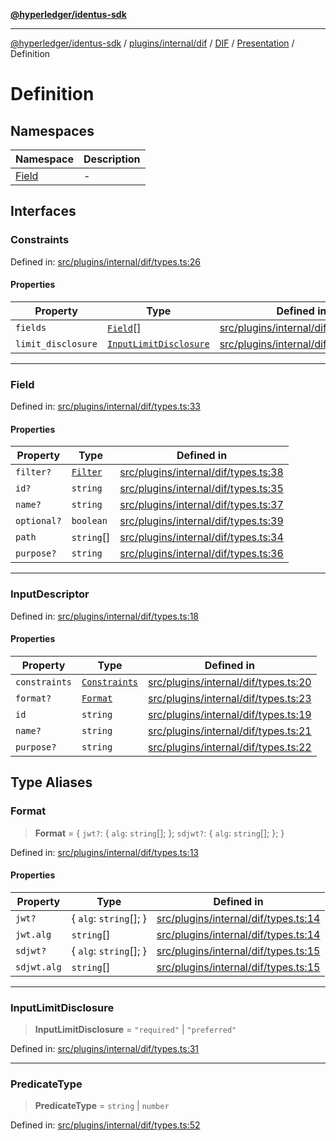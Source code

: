 [**@hyperledger/identus-sdk**](../../../../../../../../../README.md)

***

[@hyperledger/identus-sdk](../../../../../../../../../README.md) / [plugins/internal/dif](../../../../../../README.md) / [DIF](../../../../README.md) / [Presentation](../../README.md) / Definition

# Definition

## Namespaces

| Namespace | Description |
| ------ | ------ |
| [Field](namespaces/Field.md) | - |

## Interfaces

### Constraints

Defined in: [src/plugins/internal/dif/types.ts:26](https://github.com/hyperledger-identus/sdk-ts/blob/4243600f6763168a55268042deaef84553d9c943/src/plugins/internal/dif/types.ts#L26)

#### Properties

| Property | Type | Defined in |
| ------ | ------ | ------ |
| <a id="fields"></a> `fields` | [`Field`](#field)[] | [src/plugins/internal/dif/types.ts:27](https://github.com/hyperledger-identus/sdk-ts/blob/4243600f6763168a55268042deaef84553d9c943/src/plugins/internal/dif/types.ts#L27) |
| <a id="limit_disclosure"></a> `limit_disclosure` | [`InputLimitDisclosure`](#inputlimitdisclosure) | [src/plugins/internal/dif/types.ts:28](https://github.com/hyperledger-identus/sdk-ts/blob/4243600f6763168a55268042deaef84553d9c943/src/plugins/internal/dif/types.ts#L28) |

***

### Field

Defined in: [src/plugins/internal/dif/types.ts:33](https://github.com/hyperledger-identus/sdk-ts/blob/4243600f6763168a55268042deaef84553d9c943/src/plugins/internal/dif/types.ts#L33)

#### Properties

| Property | Type | Defined in |
| ------ | ------ | ------ |
| <a id="filter"></a> `filter?` | [`Filter`](namespaces/Field.md#filter) | [src/plugins/internal/dif/types.ts:38](https://github.com/hyperledger-identus/sdk-ts/blob/4243600f6763168a55268042deaef84553d9c943/src/plugins/internal/dif/types.ts#L38) |
| <a id="id"></a> `id?` | `string` | [src/plugins/internal/dif/types.ts:35](https://github.com/hyperledger-identus/sdk-ts/blob/4243600f6763168a55268042deaef84553d9c943/src/plugins/internal/dif/types.ts#L35) |
| <a id="name"></a> `name?` | `string` | [src/plugins/internal/dif/types.ts:37](https://github.com/hyperledger-identus/sdk-ts/blob/4243600f6763168a55268042deaef84553d9c943/src/plugins/internal/dif/types.ts#L37) |
| <a id="optional"></a> `optional?` | `boolean` | [src/plugins/internal/dif/types.ts:39](https://github.com/hyperledger-identus/sdk-ts/blob/4243600f6763168a55268042deaef84553d9c943/src/plugins/internal/dif/types.ts#L39) |
| <a id="path"></a> `path` | `string`[] | [src/plugins/internal/dif/types.ts:34](https://github.com/hyperledger-identus/sdk-ts/blob/4243600f6763168a55268042deaef84553d9c943/src/plugins/internal/dif/types.ts#L34) |
| <a id="purpose"></a> `purpose?` | `string` | [src/plugins/internal/dif/types.ts:36](https://github.com/hyperledger-identus/sdk-ts/blob/4243600f6763168a55268042deaef84553d9c943/src/plugins/internal/dif/types.ts#L36) |

***

### InputDescriptor

Defined in: [src/plugins/internal/dif/types.ts:18](https://github.com/hyperledger-identus/sdk-ts/blob/4243600f6763168a55268042deaef84553d9c943/src/plugins/internal/dif/types.ts#L18)

#### Properties

| Property | Type | Defined in |
| ------ | ------ | ------ |
| <a id="constraints-1"></a> `constraints` | [`Constraints`](#constraints) | [src/plugins/internal/dif/types.ts:20](https://github.com/hyperledger-identus/sdk-ts/blob/4243600f6763168a55268042deaef84553d9c943/src/plugins/internal/dif/types.ts#L20) |
| <a id="format"></a> `format?` | [`Format`](#format-1) | [src/plugins/internal/dif/types.ts:23](https://github.com/hyperledger-identus/sdk-ts/blob/4243600f6763168a55268042deaef84553d9c943/src/plugins/internal/dif/types.ts#L23) |
| <a id="id-1"></a> `id` | `string` | [src/plugins/internal/dif/types.ts:19](https://github.com/hyperledger-identus/sdk-ts/blob/4243600f6763168a55268042deaef84553d9c943/src/plugins/internal/dif/types.ts#L19) |
| <a id="name-1"></a> `name?` | `string` | [src/plugins/internal/dif/types.ts:21](https://github.com/hyperledger-identus/sdk-ts/blob/4243600f6763168a55268042deaef84553d9c943/src/plugins/internal/dif/types.ts#L21) |
| <a id="purpose-1"></a> `purpose?` | `string` | [src/plugins/internal/dif/types.ts:22](https://github.com/hyperledger-identus/sdk-ts/blob/4243600f6763168a55268042deaef84553d9c943/src/plugins/internal/dif/types.ts#L22) |

## Type Aliases

### Format

> **Format** = \{ `jwt?`: \{ `alg`: `string`[]; \}; `sdjwt?`: \{ `alg`: `string`[]; \}; \}

Defined in: [src/plugins/internal/dif/types.ts:13](https://github.com/hyperledger-identus/sdk-ts/blob/4243600f6763168a55268042deaef84553d9c943/src/plugins/internal/dif/types.ts#L13)

#### Properties

| Property | Type | Defined in |
| ------ | ------ | ------ |
| <a id="jwt"></a> `jwt?` | \{ `alg`: `string`[]; \} | [src/plugins/internal/dif/types.ts:14](https://github.com/hyperledger-identus/sdk-ts/blob/4243600f6763168a55268042deaef84553d9c943/src/plugins/internal/dif/types.ts#L14) |
| `jwt.alg` | `string`[] | [src/plugins/internal/dif/types.ts:14](https://github.com/hyperledger-identus/sdk-ts/blob/4243600f6763168a55268042deaef84553d9c943/src/plugins/internal/dif/types.ts#L14) |
| <a id="sdjwt"></a> `sdjwt?` | \{ `alg`: `string`[]; \} | [src/plugins/internal/dif/types.ts:15](https://github.com/hyperledger-identus/sdk-ts/blob/4243600f6763168a55268042deaef84553d9c943/src/plugins/internal/dif/types.ts#L15) |
| `sdjwt.alg` | `string`[] | [src/plugins/internal/dif/types.ts:15](https://github.com/hyperledger-identus/sdk-ts/blob/4243600f6763168a55268042deaef84553d9c943/src/plugins/internal/dif/types.ts#L15) |

***

### InputLimitDisclosure

> **InputLimitDisclosure** = `"required"` \| `"preferred"`

Defined in: [src/plugins/internal/dif/types.ts:31](https://github.com/hyperledger-identus/sdk-ts/blob/4243600f6763168a55268042deaef84553d9c943/src/plugins/internal/dif/types.ts#L31)

***

### PredicateType

> **PredicateType** = `string` \| `number`

Defined in: [src/plugins/internal/dif/types.ts:52](https://github.com/hyperledger-identus/sdk-ts/blob/4243600f6763168a55268042deaef84553d9c943/src/plugins/internal/dif/types.ts#L52)
